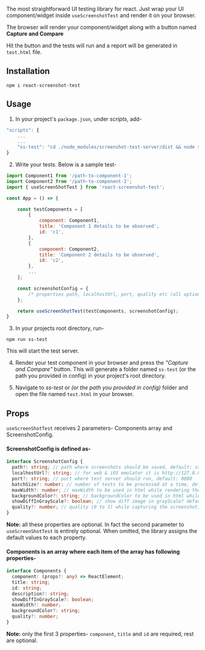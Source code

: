 The most straightforward UI testing library for react.
Just wrap your UI component/widget inside `useScreenshotTest` and render it on your browser.

The browser will render your component/widget along with a button named <b>Capture and Compare</b>

Hit the button and the tests will run and a report will be generated in `test.html` file.

## Installation

```
npm i react-screenshot-test
```

## Usage

1. In your project's `package.json`, under <i>scripts</i>, add-

```js
"scripts": {
    ...
    ...
    "ss-test": "cd ./node_modules/screenshot-test-server/dist && node server.js" // add this
}
```

2. Write your tests. Below is a sample test-

```js
import Component1 from '/path-to-component-1';
import Component2 from '/path-to-component-2';
import { useScreenShotTest } from 'react-screenshot-test';

const App = () => {

    const testComponents = [
        {
            component: Component1,
            title: 'Component 1 details to be observed',
            id: 'c1',
        },
        {
            component: Component2,
            title: 'Component 2 details to be observed',
            id: 'c2',
        },
        ...
    ];

    const screenshotConfig = {
        /* properties path, localhostUrl, port, quality etc (all optional) */
    };

    return useScreenShotTest(testComponents, screenshotConfig);
}

```

3. In your projects root directory, run-

```
npm run ss-test
```
This will start the test server.

4. Render your test component in your browser and press the <i>"Capture and Compare"</i> button. This will generate a folder named `ss-test` (or the path you provided in config) in your project's root directory.

5. Navigate to <i>ss-test</i> or <i> (or the path you provided in config)</i> folder  and open the file named `test.html` in your browser.

## Props

`useScreenShotTest` receives 2 parameters- Components array and ScreenshotConfig.

#### ScreenshotConfig is defined as-

```ts
interface ScreenshotConfig {
  path?: string; // path where screenshots should be saved, default: ss-test
  localhostUrl?: string; // for web & iOS emulator it is http://127.0.0.1, for Android emulator it is http://10.0.2.2
  port?: string; // port where test server should run, default: 8080
  batchSize?: number; // number of tests to be processed at a time, default: 10
  maxWidth?: number; // maxWidth to be used in html while rendering the captured screenshot, default: 500
  backgroundColor?: string; // backgroundColor to be used in html while rendering the captured screenshot, default: transparent
  showDiffInGrayScale?: boolean; // show diff image in grayScale? default: false
  quality?: number; // quality (0 to 1) while capturing the screenshot, default: 0.9
}
```
<b>Note:</b> all these properties are optional. In fact the second parameter to `useScreenShotTest` is entirely optional. When omitted, the library assigns the default values to each property.

#### Components is an array where each item of the array has following properties-

```ts
interface Components {
  component: (props?: any) => ReactElement;
  title: string;
  id: string;
  description?: string;
  showDiffInGrayScale?: boolean;
  maxWidth?: number;
  backgroundColor?: string;
  quality?: number;
}
```
<b>Note:</b> only the first 3 properties- `component`, `title` and `id` are required, rest are optional. 